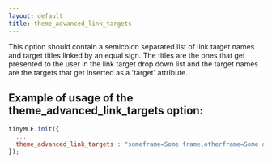 ```yaml
---
layout: default
title: theme_advanced_link_targets
---
```


This option should contain a semicolon separated list of link target names and target titles linked by an equal sign. The titles are the ones that get presented to the user in the link target drop down list and the target names are the targets that get inserted as a 'target' attribute.

## Example of usage of the theme_advanced_link_targets option:

```js
tinyMCE.init({
  ...
  theme_advanced_link_targets : "someframe=Some frame,otherframe=Some other frame"
});
```
